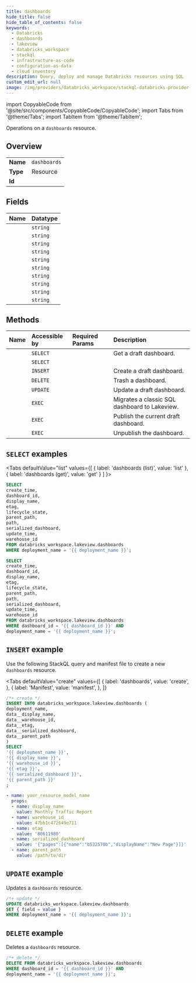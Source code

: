 ```yaml
---
title: dashboards
hide_title: false
hide_table_of_contents: false
keywords:
  - Databricks
  - dashboards
  - lakeview
  - databricks_workspace
  - stackql
  - infrastructure-as-code
  - configuration-as-data
  - cloud inventory
description: Query, deploy and manage Databricks resources using SQL
custom_edit_url: null
image: /img/providers/databricks_workspace/stackql-databricks-provider-featured-image.png
---
```


import CopyableCode from '@site/src/components/CopyableCode/CopyableCode';
import Tabs from '@theme/Tabs';
import TabItem from '@theme/TabItem';

Operations on a <code>dashboards</code> resource.  

## Overview
<table><tbody>
<tr><td><b>Name</b></td><td><code>dashboards</code></td></tr>
<tr><td><b>Type</b></td><td>Resource</td></tr>
<tr><td><b>Id</b></td><td><CopyableCode code="databricks_workspace.lakeview.dashboards" /></td></tr>
</tbody></table>

## Fields
| Name | Datatype |
|:-----|:---------|
| <CopyableCode code="create_time" /> | `string` |
| <CopyableCode code="dashboard_id" /> | `string` |
| <CopyableCode code="display_name" /> | `string` |
| <CopyableCode code="etag" /> | `string` |
| <CopyableCode code="lifecycle_state" /> | `string` |
| <CopyableCode code="parent_path" /> | `string` |
| <CopyableCode code="path" /> | `string` |
| <CopyableCode code="serialized_dashboard" /> | `string` |
| <CopyableCode code="update_time" /> | `string` |
| <CopyableCode code="warehouse_id" /> | `string` |

## Methods
| Name | Accessible by | Required Params | Description |
|:-----|:--------------|:----------------|:------------|
| <CopyableCode code="get" /> | `SELECT` | <CopyableCode code="dashboard_id, deployment_name" /> | Get a draft dashboard. |
| <CopyableCode code="list" /> | `SELECT` | <CopyableCode code="deployment_name" /> |  |
| <CopyableCode code="create" /> | `INSERT` | <CopyableCode code="deployment_name" /> | Create a draft dashboard. |
| <CopyableCode code="trash" /> | `DELETE` | <CopyableCode code="dashboard_id, deployment_name" /> | Trash a dashboard. |
| <CopyableCode code="update" /> | `UPDATE` | <CopyableCode code="deployment_name" /> | Update a draft dashboard. |
| <CopyableCode code="migrate" /> | `EXEC` | <CopyableCode code="deployment_name" /> | Migrates a classic SQL dashboard to Lakeview. |
| <CopyableCode code="publish" /> | `EXEC` | <CopyableCode code="dashboard_id, deployment_name" /> | Publish the current draft dashboard. |
| <CopyableCode code="unpublish" /> | `EXEC` | <CopyableCode code="dashboard_id, deployment_name" /> | Unpublish the dashboard. |

## `SELECT` examples

<Tabs
    defaultValue="list"
    values={[
        { label: 'dashboards (list)', value: 'list' },
        { label: 'dashboards (get)', value: 'get' }
    ]
}>
<TabItem value="list">

```sql
SELECT
create_time,
dashboard_id,
display_name,
etag,
lifecycle_state,
parent_path,
path,
serialized_dashboard,
update_time,
warehouse_id
FROM databricks_workspace.lakeview.dashboards
WHERE deployment_name = '{{ deployment_name }}';
```

</TabItem>
<TabItem value="get">

```sql
SELECT
create_time,
dashboard_id,
display_name,
etag,
lifecycle_state,
parent_path,
path,
serialized_dashboard,
update_time,
warehouse_id
FROM databricks_workspace.lakeview.dashboards
WHERE dashboard_id = '{{ dashboard_id }}' AND
deployment_name = '{{ deployment_name }}';
```

</TabItem>
</Tabs>

## `INSERT` example

Use the following StackQL query and manifest file to create a new <code>dashboards</code> resource.

<Tabs
    defaultValue="create"
    values={[
        { label: 'dashboards', value: 'create', },
        { label: 'Manifest', value: 'manifest', },
    ]}
>
<TabItem value="create">

```sql
/*+ create */
INSERT INTO databricks_workspace.lakeview.dashboards (
deployment_name,
data__display_name,
data__warehouse_id,
data__etag,
data__serialized_dashboard,
data__parent_path
)
SELECT 
'{{ deployment_name }}',
'{{ display_name }}',
'{{ warehouse_id }}',
'{{ etag }}',
'{{ serialized_dashboard }}',
'{{ parent_path }}'
;
```

</TabItem>
<TabItem value="manifest">

```yaml
- name: your_resource_model_name
  props:
  - name: display_name
    value: Monthly Traffic Report
  - name: warehouse_id
    value: 47bb1c472649e711
  - name: etag
    value: '80611980'
  - name: serialized_dashboard
    value: '{"pages":[{"name":"b532570b","displayName":"New Page"}]}'
  - name: parent_path
    value: /path/to/dir

```

</TabItem>
</Tabs>

## `UPDATE` example

Updates a <code>dashboards</code> resource.

```sql
/*+ update */
UPDATE databricks_workspace.lakeview.dashboards
SET { field = value }
WHERE deployment_name = '{{ deployment_name }}';
```

## `DELETE` example

Deletes a <code>dashboards</code> resource.

```sql
/*+ delete */
DELETE FROM databricks_workspace.lakeview.dashboards
WHERE dashboard_id = '{{ dashboard_id }}' AND
deployment_name = '{{ deployment_name }}';
```
